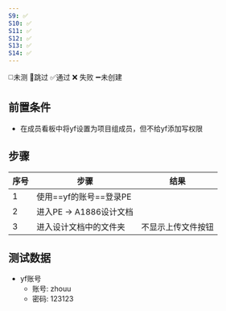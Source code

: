 ```yaml
---
S9: ✅
S10: ✅
S11: ✅
S12: ✅
S13: ✅
S14: ✅
---
```

◻️未测    🚫跳过     ✅通过    ❌ 失败    ➖未创建

## 前置条件

- 在成员看板中将yf设置为项目组成员，但不给yf添加写权限

## 步骤

| 序号  | 步骤                | 结果        |
| --- | ----------------- | --------- |
| 1   | 使用==yf的账号==登录PE   |           |
| 2   | 进入PE -> A1886设计文档 |           |
| 3   | 进入设计文档中的文件夹       | 不显示上传文件按钮 |

## 测试数据

- yf账号
	- 账号: zhouu
	- 密码: 123123
